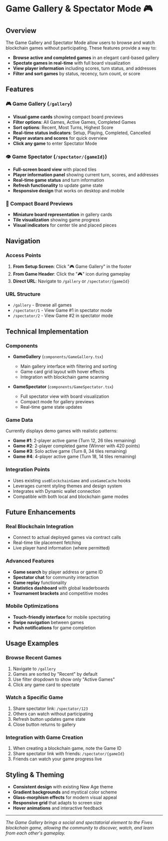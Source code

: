 # Game Gallery & Spectator Mode 🎮

## Overview

The Game Gallery and Spectator Mode allow users to browse and watch blockchain games without participating. These features provide a way to:

- **Browse active and completed games** in an elegant card-based gallery
- **Spectate games in real-time** with full board visualization
- **View player information** including scores, turn status, and addresses
- **Filter and sort games** by status, recency, turn count, or score

## Features

### 🎮 Game Gallery (`/gallery`)

- **Visual game cards** showing compact board previews
- **Filter options**: All Games, Active Games, Completed Games  
- **Sort options**: Recent, Most Turns, Highest Score
- **Real-time status indicators**: Setup, Playing, Completed, Cancelled
- **Player avatars and scores** for quick overview
- **Click any game** to enter Spectator Mode

### 👁️ Game Spectator (`/spectator/{gameId}`)

- **Full-screen board view** with placed tiles
- **Player information panel** showing current turn, scores, and addresses
- **Real-time game status** and turn information
- **Refresh functionality** to update game state
- **Responsive design** that works on desktop and mobile

### 🎯 Compact Board Previews

- **Miniature board representation** in gallery cards
- **Tile visualization** showing game progress
- **Visual indicators** for center tile and placed pieces

## Navigation

### Access Points

1. **From Setup Screen**: Click "🎮 Game Gallery" in the footer
2. **From Game Header**: Click the "🎮" icon during gameplay
3. **Direct URL**: Navigate to `/gallery` or `/spectator/{gameId}`

### URL Structure

- `/gallery` - Browse all games
- `/spectator/1` - View Game #1 in spectator mode
- `/spectator/2` - View Game #2 in spectator mode

## Technical Implementation

### Components

- **GameGallery** (`components/GameGallery.tsx`)
  - Main gallery interface with filtering and sorting
  - Game card grid layout with hover effects
  - Integration with blockchain game scanning

- **GameSpectator** (`components/GameSpectator.tsx`)
  - Full spectator view with board visualization
  - Compact mode for gallery previews
  - Real-time game state updates

### Game Data

Currently displays demo games with realistic patterns:
- **Game #1**: 2-player active game (Turn 12, 26 tiles remaining)
- **Game #2**: 2-player completed game (Winner with 420 points)
- **Game #3**: Solo active game (Turn 8, 34 tiles remaining)
- **Game #4**: 4-player active game (Turn 18, 14 tiles remaining)

### Integration Points

- Uses existing `useBlockchainGame` and `useGameCache` hooks
- Leverages current styling themes and design system
- Integrates with Dynamic wallet connection
- Compatible with both local and blockchain game modes

## Future Enhancements

### Real Blockchain Integration
- Connect to actual deployed games via contract calls
- Real-time tile placement fetching
- Live player hand information (where permitted)

### Advanced Features
- **Game search** by player address or game ID
- **Spectator chat** for community interaction
- **Game replay** functionality
- **Statistics dashboard** with global leaderboards
- **Tournament brackets** and competitive modes

### Mobile Optimizations
- **Touch-friendly interface** for mobile spectating
- **Swipe navigation** between games
- **Push notifications** for game completion

## Usage Examples

### Browse Recent Games
1. Navigate to `/gallery`
2. Games are sorted by "Recent" by default
3. Use filter dropdown to show only "Active Games"
4. Click any game card to spectate

### Watch a Specific Game
1. Share spectator link: `/spectator/123`
2. Others can watch without participating
3. Refresh button updates game state
4. Close button returns to gallery

### Integration with Game Creation
1. When creating a blockchain game, note the Game ID
2. Share spectator link with friends: `/spectator/{gameId}`
3. Friends can watch your game progress live

## Styling & Theming

- **Consistent design** with existing New Age theme
- **Gradient backgrounds** and mystical color scheme
- **Glass-morphism effects** for modern visual appeal
- **Responsive grid** that adapts to screen size
- **Hover animations** and interactive feedback

---

*The Game Gallery brings a social and spectatorial element to the Fives blockchain game, allowing the community to discover, watch, and learn from each other's gameplay.* 